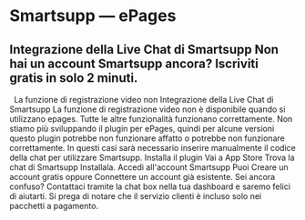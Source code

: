 # Smartsupp — ePages
## Integrazione della Live Chat di Smartsupp Non hai un account Smartsupp ancora? Iscriviti gratis in solo 2 minuti.
  La funzione di registrazione video non 
Integrazione della Live Chat di Smartsupp
La funzione di registrazione video non è disponibile quando si utilizzano epages. Tutte le altre funzionalità funzionano correttamente.
Non stiamo più sviluppando il plugin per ePages, quindi per alcune versioni questo plugin potrebbe non funzionare affatto o potrebbe non funzionare correttamente. In questi casi sarà necessario inserire manualmente il codice della chat per utilizzare Smartsupp.
Installa il plugin
Vai a App Store
Trova la chat di Smartsupp
Installala.
Accedi all'account Smartsupp
Puoi Creare un account gratis oppure Connettere un account già esistente.
Sei ancora confuso? Contattaci tramite la chat box nella tua dashboard e saremo felici di aiutarti. Si prega di notare che il servizio clienti è incluso solo nei pacchetti a pagamento.

